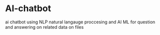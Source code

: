 # AI-chatbot
ai chatbot using NLP natural langauge proccesing and AI ML for question and answering on related data on files
